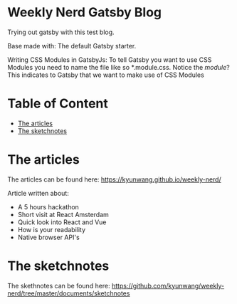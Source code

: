 # Weekly Nerd Gatsby Blog
Trying out gatsby with this test blog.

Base made with: The default Gatsby starter.

Writing CSS Modules in GatsbyJs:
To tell Gatsby you want to use CSS Modules you need to name the file like so *.module.css. Notice the *module*? This indicates to Gatsby that we want to make use of CSS Modules

# Table of Content
- [The articles](#the-articles)
- [The sketchnotes](#the-sketchnotes)

# The articles
The articles can be found here: https://kyunwang.github.io/weekly-nerd/

Article written about:
- A 5 hours hackathon
- Short visit at React Amsterdam
- Quick look into React and Vue
- How is your readability
- Native browser API's

# The sketchnotes
The skethnotes can be found here: https://github.com/kyunwang/weekly-nerd/tree/master/documents/sketchnotes